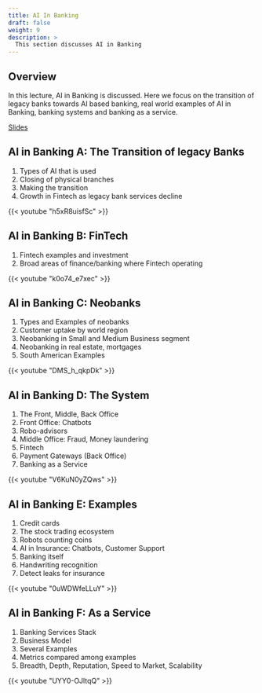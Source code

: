 ```yaml
---
title: AI In Banking
draft: false
weight: 9
description: >
  This section discusses AI in Banking
---
```


## Overview

In this lecture, AI in Banking is discussed. Here we focus on the transition of legacy banks towards AI based
banking, real world examples of AI in Banking, banking systems and banking as a service. 

[Slides](https://docs.google.com/presentation/d/10gQtuXuqAtdc4x7briVis1iQSbqu6XmZCtSlBb2np38/edit?usp=sharing)

## AI in Banking A: The Transition of legacy Banks

1. Types of AI that is used
2. Closing of physical branches
3. Making the transition
4. Growth in Fintech as legacy bank services decline

{{< youtube "h5xR8uisfSc" >}}

## AI in Banking B: FinTech

1. Fintech examples and investment
2. Broad areas of finance/banking where Fintech operating

{{< youtube "k0o74_e7xec" >}}

## AI in Banking C: Neobanks

1. Types and Examples of neobanks
2. Customer uptake by world region
3. Neobanking in Small and Medium Business segment
4. Neobanking in real estate, mortgages
5. South American Examples

{{< youtube "DMS_h_qkpDk" >}}

## AI in Banking D: The System

1. The Front, Middle, Back Office
2. Front Office: Chatbots
3. Robo-advisors
4. Middle Office: Fraud, Money laundering
5. Fintech
6. Payment Gateways (Back Office)
7. Banking as a Service

{{< youtube "V6KuN0yZQws" >}}

## AI in Banking E: Examples

1. Credit cards
2. The stock trading ecosystem
3. Robots counting coins
4. AI in Insurance: Chatbots, Customer Support
5. Banking itself
6. Handwriting recognition
7. Detect leaks for insurance


{{< youtube "0uWDWfeLLuY" >}}

## AI in Banking F: As a Service

1. Banking Services Stack
2. Business Model
3. Several Examples
4. Metrics compared among examples
5. Breadth, Depth, Reputation, Speed to Market, Scalability

{{< youtube "UYY0-OJltqQ" >}}

